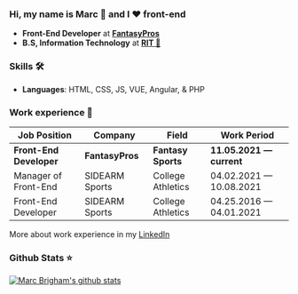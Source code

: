 ### Hi, my name is Marc 👋 and I ❤️ front-end
- **Front-End Developer** at **[FantasyPros](https://www.fantasypros.com/)**
- **B.S, Information Technology** at **[RIT 🐯](https://www.rit.edu/)**

### Skills 🛠️
- **Languages**:        HTML, CSS, JS, VUE, Angular, & PHP

### Work experience 👔
| Job Position             | Company           | Field                           | Work Period                |
| ------------------------ | ----------------- | ------------------------------- | -------------------------- |
| **Front-End Developer**  | **FantasyPros**   | **Fantasy Sports**              | **11.05.2021 — current**   |
| Manager of Front-End     | SIDEARM Sports    | College Athletics               | 04.02.2021 — 10.08.2021    |
| Front-End Developer      | SIDEARM Sports    | College Athletics               | 04.25.2016 — 04.01.2021    |

More about work experience in my [LinkedIn](https://www.linkedin.com/in/marcbrigham/)

### Github Stats ⭐
[![Marc Brigham's github stats](https://github-readme-stats.vercel.app/api?username=marcbrigham&show_icons=true&theme=tokyonight)](https://github.com/marcbrigham/github-readme-stats)

<!--

Here are some ideas to get you started:

- 🔭 I’m currently working on ...
- 🌱 I’m currently learning ...
- 👯 I’m looking to collaborate on ...
- 🤔 I’m looking for help with ...
- 💬 Ask me about ...
- 📫 How to reach me: ...
- 😄 Pronouns: ...
- ⚡ Fun fact: ...
-->
